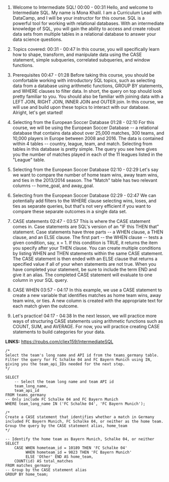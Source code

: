 1. Welcome to Intermediate SQL!
00:00 - 00:31
Hello, and welcome to Intermediate SQL. My name is Mona Khalil. I am a Curriculum Lead with DataCamp, and I will be your instructor for this course. SQL is a powerful tool for working with relational databases. With an intermediate knowledge of SQL, you will gain the ability to access and create robust data sets from multiple tables in a relational database to answer your data science questions.

2. Topics covered:
00:31 - 00:47
In this course, you will specifically learn how to shape, transform, and manipulate data using the CASE statement, simple subqueries, correlated subqueries, and window functions.

3. Prerequisites
00:47 - 01:28
Before taking this course, you should be comfortable working with introductory SQL topics, such as selecting data from a database using arithmetic functions, GROUP BY statements, and WHERE clauses to filter data. In short, the query on top should look pretty familiar to you. You should also be familiar with joining data with a LEFT JOIN, RIGHT JOIN, INNER JOIN and OUTER join. In this course, we will use and build upon these topics to interact with our database. Alright, let's get started!

4. Selecting from the European Soccer Database
01:28 - 02:10
For this course, we will be using the European Soccer Database -- a relational database that contains data about over 25,000 matches, 300 teams, and 10,000 players in Europe between 2008 and 2016. The data is contained within 4 tables -- country, league, team, and match. Selecting from tables in this database is pretty simple. The query you see here gives you the number of matches played in each of the 11 leagues listed in the "League" table.

5. Selecting from the European Soccer Database
02:10 - 02:29
Let's say we want to compare the number of home team wins, away team wins, and ties in the 2013/2014 season. The "Match" table has two relevant columns -- home_goal, and away_goal.

6. Selecting from the European Soccer Database
02:29 - 02:47
We can potentially add filters to the WHERE clause selecting wins, loses, and ties as separate queries, but that's not very efficient if you want to compare these separate outcomes in a single data set.

7. CASE statements
02:47 - 03:57
This is where the CASE statement comes in. Case statements are SQL's version of an "IF this THEN that" statement. Case statements have three parts -- a WHEN clause, a THEN clause, and an ELSE clause. The first part -- the WHEN clause -- tests a given condition, say, x = 1. If this condition is TRUE, it returns the item you specify after your THEN clause. You can create multiple conditions by listing WHEN and THEN statements within the same CASE statement. The CASE statement is then ended with an ELSE clause that returns a specified value if all of your when statements are not true. When you have completed your statement, be sure to include the term END and give it an alias. The completed CASE statement will evaluate to one column in your SQL query.

8. CASE WHEN
03:57 - 04:17
In this example, we use a CASE statement to create a new variable that identifies matches as home team wins, away team wins, or ties. A new column is created with the appropriate text for each match given the outcome.

9. Let's practice!
04:17 - 04:38
In the next lesson, we will practice more ways of structuring CASE statements using arithmetic functions such as COUNT, SUM, and AVERAGE. For now, you will practice creating CASE statements to build categories for your data.

**LINKS:** https://rpubs.com/cliex159/IntermediateSQL

```JS
/*
Select the team's long name and API id from the teams_germany table.
Filter the query for FC Schalke 04 and FC Bayern Munich using IN, giving you the team_api_IDs needed for the next step.
*/

SELECT
    -- Select the team long name and team API id
    team_long_name,
    team_api_id
FROM teams_germany
-- Only include FC Schalke 04 and FC Bayern Munich
WHERE team_long_name IN ('FC Schalke 04', 'FC Bayern Munich');

/*
Create a CASE statement that identifies whether a match in Germany included FC Bayern Munich, FC Schalke 04, or neither as the home team.
Group the query by the CASE statement alias, home_team
*/

-- Identify the home team as Bayern Munich, Schalke 04, or neither
SELECT 
    CASE WHEN hometeam_id = 10189 THEN 'FC Schalke 04'
         WHEN hometeam_id = 9823 THEN 'FC Bayern Munich'
         ELSE 'Other' END AS home_team,
    COUNT(id) AS total_matches
FROM matches_germany
-- Group by the CASE statement alias
GROUP BY home_team;
```
